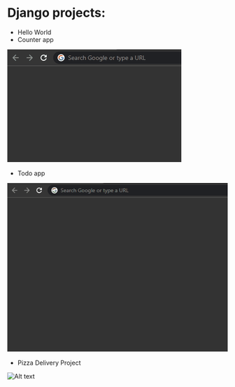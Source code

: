 # Django projects:

- Hello World
- Counter app

![ Alt text](counter.gif)

- Todo app

![ Alt text](todo.gif)

- Pizza Delivery Project

![ Alt text](pizza.gif)
